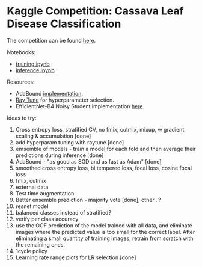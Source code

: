 # Kaggle Competition: Cassava Leaf Disease Classification

The competition can be found [here](https://www.kaggle.com/c/cassava-leaf-disease-classification/overview).

Notebooks:
- [training.ipynb](https://github.com/felixglush/kaggle-cassava-disease-classification/blob/master/training.ipynb)
- [inference.ipynb](https://github.com/felixglush/kaggle-cassava-disease-classification/blob/master/inference.ipynb)

Resources:
- AdaBound [implementation](https://github.com/Luolc/AdaBound/).
- [Ray Tune](https://docs.ray.io/en/latest/tune/index.html) for hyperparameter selection.
- EfficientNet-B4 Noisy Student implementation [here](https://rwightman.github.io/pytorch-image-models/).

Ideas to try:
1. Cross entropy loss, stratified CV, no fmix, cutmix, mixup, w gradient scaling & accumulation [done]
2. add hyperparam tuning with raytune [done]
5. emsemble of models - train a model for each fold and then average their predictions during inference [done]
13. AdaBound - "as good as SGD and as fast as Adam" [done]
2. smoothed cross entropy loss, bi tempered loss, focal loss, cosine focal loss
3. fmix, cutmix
4. external data
7. Test time augmentation
8. Better ensemble prediction - majority vote [done], other...?
10. resnet model
11. balanced classes instead of stratified?
12. verify per class accuracy
13. use the OOF prediction of the model trained with all data, and eliminate images where the predicted value is too small for the correct label. After eliminating a small quantity of training images, retrain from scratch with the remaining ones.
14. 1cycle policy
15. Learning rate range plots for LR selection [done]
